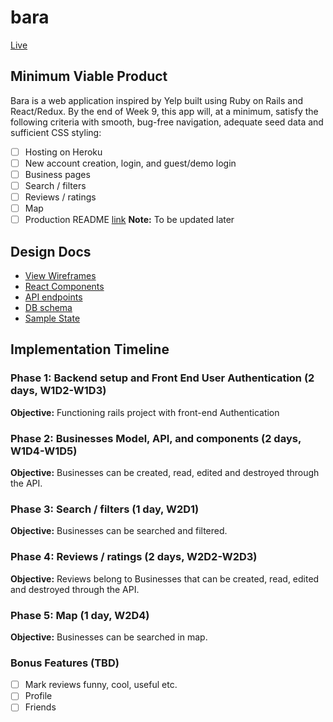 # bara

[Live](https://bara1.herokuapp.com/#/)

## Minimum Viable Product

Bara is a web application inspired by Yelp built using Ruby on Rails
and React/Redux.  By the end of Week 9, this app will, at a minimum, satisfy the
following criteria with smooth, bug-free navigation, adequate seed data and
sufficient CSS styling:

- [ ] Hosting on Heroku
- [ ] New account creation, login, and guest/demo login
- [ ] Business pages
- [ ] Search / filters
- [ ] Reviews / ratings
- [ ] Map
- [ ] Production README [link](../README.md) **Note:** To be updated later

## Design Docs
* [View Wireframes](./wireframes)
* [React Components](./component-hierarchy.md)
* [API endpoints](./api-endpoints.md)
* [DB schema](./schema.md)
* [Sample State](./sample-state.md)


## Implementation Timeline

### Phase 1: Backend setup and Front End User Authentication (2 days, W1D2-W1D3)

**Objective:** Functioning rails project with front-end Authentication

### Phase 2: Businesses Model, API, and components (2 days, W1D4-W1D5)

**Objective:** Businesses can be created, read, edited and destroyed through the API.

### Phase 3: Search / filters (1 day, W2D1)

**Objective:** Businesses can be searched and filtered.

### Phase 4: Reviews / ratings (2 days, W2D2-W2D3)

**Objective:** Reviews belong to Businesses that can be created, read, edited and destroyed through the API.

### Phase 5: Map (1 day, W2D4)

**Objective:** Businesses can be searched in map.

### Bonus Features (TBD)
- [ ] Mark reviews funny, cool, useful etc.
- [ ] Profile
- [ ] Friends
